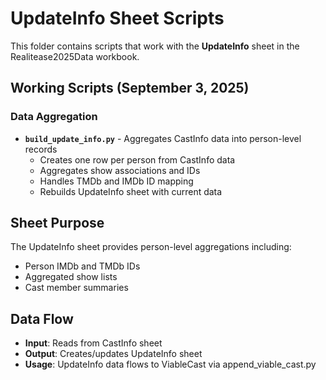# UpdateInfo Sheet Scripts

This folder contains scripts that work with the **UpdateInfo** sheet in the Realitease2025Data workbook.

## Working Scripts (September 3, 2025)

### Data Aggregation
- **`build_update_info.py`** - Aggregates CastInfo data into person-level records
  - Creates one row per person from CastInfo data
  - Aggregates show associations and IDs
  - Handles TMDb and IMDb ID mapping
  - Rebuilds UpdateInfo sheet with current data

## Sheet Purpose
The UpdateInfo sheet provides person-level aggregations including:
- Person IMDb and TMDb IDs
- Aggregated show lists
- Cast member summaries

## Data Flow
- **Input**: Reads from CastInfo sheet
- **Output**: Creates/updates UpdateInfo sheet
- **Usage**: UpdateInfo data flows to ViableCast via append_viable_cast.py
